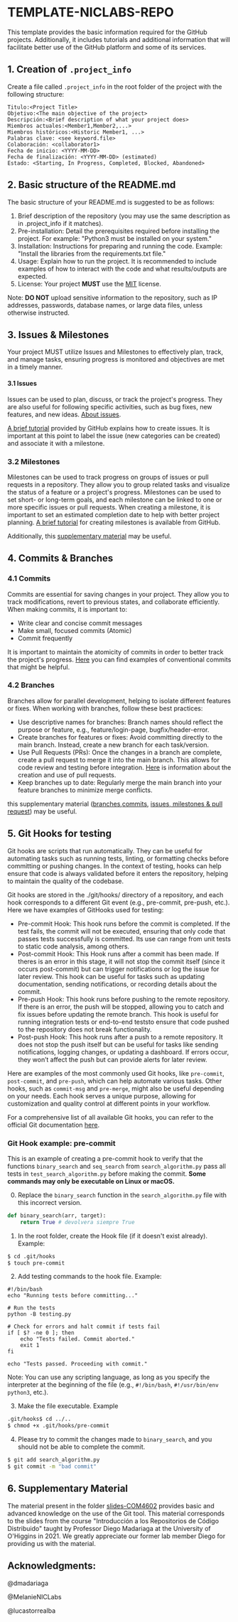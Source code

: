 # TEMPLATE-NICLABS-REPO
This template provides the basic information required for the GitHub projects. Additionally, it includes tutorials and additional information that will facilitate better use of the GitHub platform and some of its services.

## 1. Creation of `.project_info`
Create a file called `.project_info` in the root folder of the project with the following structure:
```
Titulo:<Project Title>  
Objetivo:<The main objective of the project>  
Descripción:<Brief description of what your project does>  
Miembros actuales:<Member1,Member2,...>  
Miembros históricos:<Historic Member1, ...>
Palabras clave: <see keyword.file>
Colaboración: <collaborator1>
Fecha de inicio: <YYYY-MM-DD>
Fecha de finalización: <YYYY-MM-DD> (estimated)
Estado: <Starting, In Progress, Completed, Blocked, Abandoned>
```

## 2. Basic structure of the README.md  
The basic structure of your README.md is suggested to be as follows:  
1. Brief description of the repository (you may use the same description as in .project_info if it matches).  
2. Pre-installation: Detail the prerequisites required before installing the project. For example: "Python3 must be installed on your system."  
3. Installation: Instructions for preparing and running the code. Example: "Install the libraries from the requirements.txt file."  
4. Usage: Explain how to run the project. It is recommended to include examples of how to interact with the code and what results/outputs are expected.  
5. License: Your project **MUST** use the [MIT](https://opensource.org/licenses/MIT) license.  

Note: **DO NOT** upload sensitive information to the repository, such as IP addresses, passwords, database names, or large data files, unless otherwise instructed.

## 3. Issues & Milestones

Your project MUST utilize Issues and Milestones to effectively plan, track, and manage tasks, ensuring progress is monitored and objectives are met in a timely manner.

#### 3.1 Issues
Issues can be used to plan, discuss, or track the project's progress. They are also useful for following specific activities, such as bug fixes, new features, and new ideas. 
[About issues](https://docs.github.com/en/issues/tracking-your-work-with-issues/about-issues).

[A brief tutorial](https://docs.github.com/en/issues/tracking-your-work-with-issues/configuring-issues/quickstart) provided by GitHub explains how to create issues. It is important at this point to label the issue (new categories can be created) and associate it with a milestone.

### 3.2 Milestones
Milestones can be used to track progress on groups of issues or pull requests in a repository. They allow you to group related tasks and visualize the status of a feature or a project's progress. Milestones can be used to set short- or long-term goals, and each milestone can be linked to one or more specific issues or pull requests. When creating a milestone, it is important to set an estimated completion date to help with better project planning.
[A brief tutorial](https://docs.github.com/en/issues/using-labels-and-milestones-to-track-work/creating-and-editing-milestones-for-issues-and-pull-requests) for creating milestones is available from GitHub.

Additionally, this [supplementary material](./slides-COM4602/Clase_8_seguimiento_de_tareas.pdf) may be useful.

## 4. Commits & Branches
### 4.1 Commits
Commits are essential for saving changes in your project. They allow you to track modifications, revert to previous states, and collaborate efficiently. When making commits, it is important to:
*  Write clear and concise commit messages
* Make small, focused commits (Atomic)
* Commit frequently

It is important to maintain the atomicity of commits in order to better track the project's progress. [Here](https://kapeli.com/cheat_sheets/Conventional_Commits.docset/Contents/Resources/Documents/index) you can find examples of conventional commits that might be helpful.

### 4.2 Branches
Branches allow for parallel development, helping to isolate different features or fixes. When working with branches, follow these best practices:

* Use descriptive names for branches: Branch names should reflect the purpose or feature, e.g., feature/login-page, bugfix/header-error.
* Create branches for features or fixes: Avoid committing directly to the main branch. Instead, create a new branch for each task/version.
* Use Pull Requests (PRs): Once the changes in a branch are complete, create a pull request to merge it into the main branch. This allows for code review and testing before integration. [Here](https://docs.github.com/en/pull-requests/collaborating-with-pull-requests/proposing-changes-to-your-work-with-pull-requests/creating-a-pull-request) is information about the creation and use of pull requests.
* Keep branches up to date: Regularly merge the main branch into your feature branches to minimize merge conflicts.

this supplementary material ([branches](./slides-COM4602/Clase_5_Manejo_de_ramas.pdf),[commits](./slides-COM4602/Clase_6_Alteraci_n_de_commits.pdf), [issues, milestones & pull request](./slides-COM4602/Clase_8_seguimiento_de_tareas.pdf)) may be useful.
## 5. Git Hooks for testing
Git hooks are scripts that run automatically. They can be useful for automating tasks such as running tests, linting, or formatting checks before committing or pushing changes. In the context of testing, hooks can help ensure that code is always validated before it enters the repository, helping to maintain the quality of the codebase.

Git hooks are stored in the ./git/hooks/ directory of a repository, and each hook corresponds to a different Git event (e.g., pre-commit, pre-push, etc.). Here we have examples of GitHooks used for testing:
* Pre-commit Hook: This hook runs before the commit is completed. If the test fails, the commit will not be executed, ensuring that only code that passes tests successfully is committed. Its use can range from unit tests to static code analysis, among others.
* Post-commit Hook: This Hook runs after a commit has been made. If theres is an error in this stage, it will not stop the commit itself (since it occurs post-commit) but can trigger notifications or log the issue for later review. This hook can be useful for tasks such as updating documentation, sending notifications, or recording details about the commit.
* Pre-push Hook: This hook runs before pushing to the remote repository. If there is an error, the push will be stopped, allowing you to catch and fix issues before updating the remote branch. This hook is useful for running integration tests or end-to-end teststo ensure that code pushed to the repository does not break functionality.
* Post-push Hook: This hook runs after a push to a remote repository. It does not stop the push itself but can be useful for tasks like sending notifications, logging changes, or updating a dashboard. If errors occur, they won’t affect the push but can provide alerts for later review.


Here are examples of the most commonly used Git hooks, like `pre-commit`, `post-commit`, and `pre-push`, which can help automate various tasks. Other hooks, such as `commit-msg` and `pre-merge`, might also be useful depending on your needs. Each hook serves a unique purpose, allowing for customization and quality control at different points in your workflow. 

For a comprehensive list of all available Git hooks, you can refer to the official Git documentation [here](https://git-scm.com/docs/githooks).


### Git Hook example: pre-commit
This is an example of creating a pre-commit hook to verify that the functions `binary_search` and `seq_search` from `search_algorithm.py` pass all tests in `test_search_algorithm.py` before making the commit. **Some commands may only be executable on Linux or macOS.**

0. Replace the `binary_search` function in the `search_algorithm.py` file with this incorrect version.
```python
def binary_search(arr, target):
    return True # devolvera siempre True
```
1. In the root folder, create the Hook file (if it doesn't exist already). Example:
```bash
$ cd .git/hooks
$ touch pre-commit
```
2. Add testing commands to the hook file. Example:
```
#!/bin/bash
echo "Running tests before committing..."

# Run the tests
python -B testing.py

# Check for errors and halt commit if tests fail
if [ $? -ne 0 ]; then
    echo "Tests failed. Commit aborted."
    exit 1
fi

echo "Tests passed. Proceeding with commit."

```
Note: You can use any scripting language, as long as you specify the interpreter at the beginning of the file (e.g., `#!/bin/bash`, `#!/usr/bin/env python3`, etc.).

3. Make the file executable. Example
```bash
.git/hooks$ cd ../..
$ chmod +x .git/hooks/pre-commit
```
4. Please try to commit the changes made to `binary_search`, and you should not be able to complete the commit.
```bash
$ git add search_algorithm.py
$ git commit -m "bad commit"
```

## 6. Supplementary Material
The material present in the folder [slides-COM4602](./slides-COM4602/) provides basic and advanced knowledge on the use of the Git tool. This material corresponds to the slides from the course "Introducción a los Repositorios de Código Distribuido" taught by Professor Diego Madariaga at the University of O'Higgins in 2021. We greatly appreciate our former lab member Diego for providing us with the material.

## Acknowledgments:
@dmadariaga

@MelanieNICLabs

@lucastorrealba
